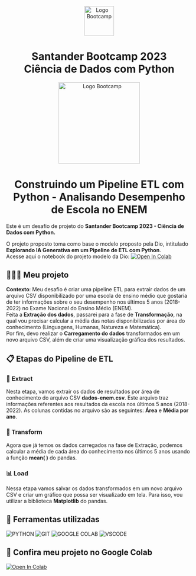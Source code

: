 <div align="center">
<img src="https://hermes.digitalinnovation.one/assets/diome/logo-full.svg" alt="Logo Bootcamp" width="80">
<h1>Santander Bootcamp 2023 <br> Ciência de Dados com Python</h1>
<img src="https://hermes.dio.me/tracks/03253ff0-95b9-4904-84e7-2063e9d6cb26.png" alt="Logo Bootcamp" width="220">
</div>
 
 <h1 align="center"> Construindo um Pipeline ETL com Python - Analisando Desempenho de Escola no ENEM</h1>

Este é um desafio de projeto do **Santander Bootcamp 2023 - Ciência de Dados com Python.** 

O projeto proposto toma como base o modelo proposto pela Dio, intitulado **Explorando IA Generativa em um Pipeline de ETL com Python**.</br>
Acesse aqui o notebook do projeto modelo da Dio: <a target="_blank" href="https://colab.research.google.com/drive/1SF_Q3AybFPozCcoFBptDSFbMk-6IVGF-?usp=sharing">
  <img src="https://colab.research.google.com/assets/colab-badge.svg" alt="Open In Colab"/>
</a>

## 👨🏽‍💻 Meu projeto

**Contexto**: Meu desafio é criar uma pipeline ETL para extrair dados de um arquivo CSV disponibilizado por uma escola de ensino médio que gostaria de ter informações sobre o seu desempenho nos últimos 5 anos (2018-2022) no Exame Nacional do Ensino Médio (ENEM).<br/>
Feita a **Extração dos dados**, passarei para a fase de **Transformação**, na qual vou precisar calcular a média das notas disponibilizadas por área do conhecimento (Linguagens, Humanas, Natureza e Matemática).<br/>
Por fim, devo realizar o **Carregamento do dados** transformados em um novo arquivo CSV, além de criar uma visualização gráfica dos resultados.

## 📋 Etapas do Pipeline de ETL

### 🎲 Extract
Nesta etapa, vamos extrair os dados de resultados por área de conhecimento do arquivo CSV **dados-enem.csv**. Este arquivo traz informações referentes aos resultados da escola nos últimos 5 anos (2018-2022). As colunas contidas no arquivo são as seguintes: **Área** e **Média por ano**.

### 📝 Transform
Agora que já temos os dados carregados na fase de Extração, podemos calcular a média de cada área do conhecimento nos últimos 5 anos usando a função **mean( )** do pandas.

### 📊 Load
Nessa etapa vamos salvar os dados transformados em um novo arquivo CSV e criar um gráfico que possa ser visualizado em tela. Para isso, vou utilizar a biblioteca **Matplotlib** do pandas.

## 🧰 Ferramentas utilizadas

![PYTHON](https://img.shields.io/badge/Python-3776AB.svg?style=for-the-badge&logo=Python&logoColor=white)
![GIT](https://img.shields.io/badge/Git-F05032.svg?style=for-the-badge&logo=Git&logoColor=white)
![GOOGLE COLAB](https://img.shields.io/badge/Google%20Colab-F9AB00.svg?style=for-the-badge&logo=Google-Colab&logoColor=white)
![VSCODE](https://img.shields.io/badge/Visual%20Studio%20Code-007ACC.svg?style=for-the-badge&logo=Visual-Studio-Code&logoColor=white)

## 🔗 Confira meu projeto no Google Colab
<a target="_blank" href="https://colab.research.google.com/drive/1qwz1d6T6c64Mc0VCYbBY1do9-dL9UPrG#scrollTo=kNuP0SDUZMBY">
  <img src="https://colab.research.google.com/assets/colab-badge.svg" alt="Open In Colab"/>
</a>